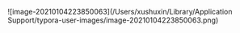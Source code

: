

![image-20210104223850063](/Users/xushuxin/Library/Application Support/typora-user-images/image-20210104223850063.png)

